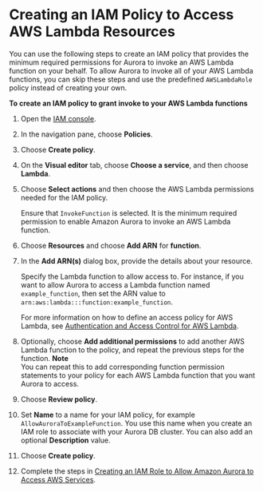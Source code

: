 # Creating an IAM Policy to Access AWS Lambda Resources<a name="AuroraMySQL.Integrating.Authorizing.IAM.LambdaCreatePolicy"></a>

You can use the following steps to create an IAM policy that provides the minimum required permissions for Aurora to invoke an AWS Lambda function on your behalf\. To allow Aurora to invoke all of your AWS Lambda functions, you can skip these steps and use the predefined `AWSLambdaRole` policy instead of creating your own\.

**To create an IAM policy to grant invoke to your AWS Lambda functions**

1. Open the [IAM console](https://console.aws.amazon.com/iam/home?#home)\.

1. In the navigation pane, choose **Policies**\.

1. Choose **Create policy**\.

1. On the **Visual editor** tab, choose **Choose a service**, and then choose **Lambda**\.

1. Choose **Select actions** and then choose the AWS Lambda permissions needed for the IAM policy\.

   Ensure that `InvokeFunction` is selected\. It is the minimum required permission to enable Amazon Aurora to invoke an AWS Lambda function\.

1. Choose **Resources** and choose **Add ARN** for **function**\.

1. In the **Add ARN\(s\)** dialog box, provide the details about your resource\.

   Specify the Lambda function to allow access to\. For instance, if you want to allow Aurora to access a Lambda function named `example_function`, then set the ARN value to `arn:aws:lambda:::function:example_function`\. 

   For more information on how to define an access policy for AWS Lambda, see [Authentication and Access Control for AWS Lambda](http://docs.aws.amazon.com/lambda/latest/dg/lambda-auth-and-access-control.html)\.

1. Optionally, choose **Add additional permissions** to add another AWS Lambda function to the policy, and repeat the previous steps for the function\.
**Note**  
You can repeat this to add corresponding function permission statements to your policy for each AWS Lambda function that you want Aurora to access\.

1. Choose **Review policy**\.

1. Set **Name** to a name for your IAM policy, for example `AllowAuroraToExampleFunction`\. You use this name when you create an IAM role to associate with your Aurora DB cluster\. You can also add an optional **Description** value\.

1. Choose **Create policy**\.

1. Complete the steps in [Creating an IAM Role to Allow Amazon Aurora to Access AWS Services](AuroraMySQL.Integrating.Authorizing.IAM.CreateRole.md)\.